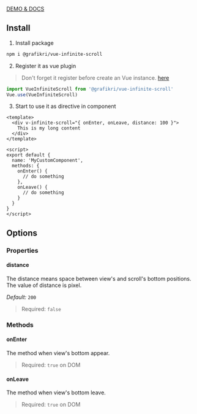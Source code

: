 
[DEMO & DOCS](https://vue-infinite-scroll.netlify.app/)

## Install
1. Install package
```bash
npm i @grafikri/vue-infinite-scroll 
```

2. Register it as vue plugin
> Don't forget it register before create an Vue instance. [here](https://vuejs.org/v2/guide/plugins.html#Using-a-Plugin)

```js
import VueInfiniteScroll from '@grafikri/vue-infinite-scroll'
Vue.use(VueInfiniteScroll)
```

3. Start to use it as directive in component
```vue
<template>
  <div v-infinite-scroll="{ onEnter, onLeave, distance: 100 }">
    This is my long content
  </div>
</template>

<script>
export default {
  name: 'MyCustomComponent',
  methods: {
    onEnter() {
      // do something
    },
    onLeave() {
      // do something
    }
  }
}
</script>
```

## Options


### Properties

#### distance
The distance means space between view's and scroll's bottom positions. The value of distance is pixel.

*Default:* `200`
> Required: `false`

### Methods

#### onEnter
The method when view's bottom appear.
> Required: `true` on DOM

#### onLeave
The method when view's bottom leave.
> Required: `true` on DOM

